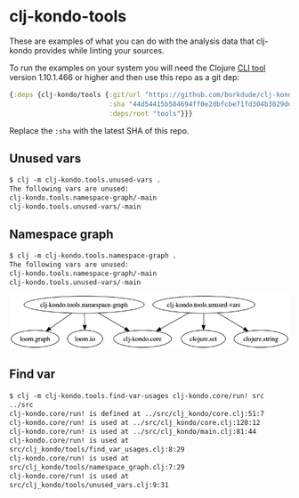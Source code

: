 # clj-kondo-tools

These are examples of what you can do with the analysis data that clj-kondo
provides while linting your sources.

To run the examples on your system you will need the Clojure [CLI
tool](https://clojure.org/guides/getting_started) version 1.10.1.466 or higher
and then use this repo as a git dep:

``` clojure
{:deps {clj-kondo/tools {:git/url "https://github.com/borkdude/clj-kondo"
                         :sha "44d54415b584694ff0e2dbfcbe71fd304b3829dd"
                         :deps/root "tools"}}}
```

Replace the `:sha` with the latest SHA of this repo.

## Unused vars

``` shellsession
$ clj -m clj-kondo.tools.unused-vars .
The following vars are unused:
clj-kondo.tools.namespace-graph/-main
clj-kondo.tools.unused-vars/-main
```

## Namespace graph

``` shellsession
$ clj -m clj-kondo.tools.namespace-graph .
The following vars are unused:
clj-kondo.tools.namespace-graph/-main
clj-kondo.tools.unused-vars/-main
```

<img src="assets/namespace-graph.png">

## Find var

``` shellsession
$ clj -m clj-kondo.tools.find-var-usages clj-kondo.core/run! src ../src
clj-kondo.core/run! is defined at ../src/clj_kondo/core.clj:51:7
clj-kondo.core/run! is used at ../src/clj_kondo/core.clj:120:12
clj-kondo.core/run! is used at ../src/clj_kondo/main.clj:81:44
clj-kondo.core/run! is used at src/clj_kondo/tools/find_var_usages.clj:8:29
clj-kondo.core/run! is used at src/clj_kondo/tools/namespace_graph.clj:7:29
clj-kondo.core/run! is used at src/clj_kondo/tools/unused_vars.clj:9:31
```
